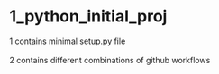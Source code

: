 # 1_python_initial_proj
1 contains minimal setup.py file  <br>  
2 contains different combinations of github workflows
